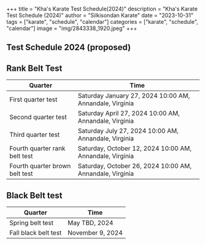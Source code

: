 +++
title = "Kha's Karate Test Schedule(2024)"
description = "Kha's Karate Test Schedule (2024)"
author = "Silkisondan Karate"
date = "2023-10-31"
tags = ["karate", "schedule", "calendar"]
categories = ["karate", "schedule", "calendar"]
image = "img/2843338_1920.jpeg"
+++

## Test Schedule 2024 (proposed)

## Rank Belt Test
Quarter | Time
--------|------
First quarter test | Saturday January 27, 2024 10:00 AM, Annandale, Virginia
Second quarter test | Saturday April 27, 2024 10:00 AM, Annandale, Virginia
Third quarter test | Saturday July 27, 2024 10:00 AM, Annandale, Virginia
Fourth quarter rank belt test | Saturday, October 12, 2024 10:00 AM, Annandale, Virginia
Fourth quarter brown belt test | Saturday, October 26, 2024 10:00 AM, Annandale, Virginia


## Black Belt test
Quarter | Time
--------|------
Spring belt test | May TBD, 2024
Fall black belt test | November 9, 2024
